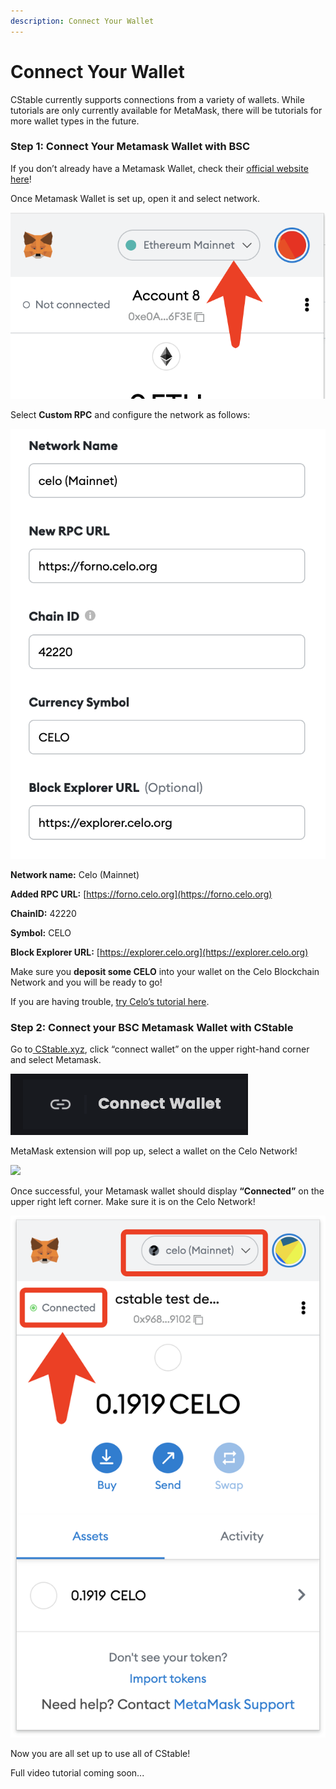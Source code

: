 ```yaml
---
description: Connect Your Wallet
---
```


# Connect Your Wallet

CStable currently supports connections from a variety of wallets. While tutorials are only currently available for MetaMask, there will be tutorials for more wallet types in the future.

### Step 1: Connect Your Metamask Wallet with BSC

If you don’t already have a Metamask Wallet, check their [official website here](https://metamask.io)!

Once Metamask Wallet is set up, open it and select network.

![](<../.gitbook/assets/image (1) (1).png>)

Select **Custom RPC** and configure the network as follows:

![](<../.gitbook/assets/image (3) (1) (1).png>)

**Network name:** Celo (Mainnet)

**Added RPC URL:** [https://forno.celo.org](https://forno.celo.org)

**ChainID:** 42220

**Symbol:** CELO

**Block Explorer URL:** [https://explorer.celo.org](https://explorer.celo.org)

Make sure you **deposit some CELO** into your wallet on the Celo Blockchain Network and you will be ready to go!

If you are having trouble, [try Celo’s tutorial here](https://docs.celo.org/getting-started/wallets/using-metamask-with-celo).

### **Step 2: Connect your BSC Metamask Wallet with CStable**

Go to[ CStable.xyz](https://cstable.xyz/home/), click “connect wallet” on the upper right-hand corner and select Metamask.

![](<../.gitbook/assets/image (1).png>)

MetaMask extension will pop up, select a wallet on the Celo Network!

![](https://lh5.googleusercontent.com/kBj48ExaVsHkce7GpXqYLDuOYejg70zEvJ\_6X0fwdMnezxKQ0hTlBwLS8Zbot8HPXXldu6cFQl3a7rgAQkxgQ2-I5aBFdxn0YXWKqvpBezqwOi8zFlv7RIgBB4amHVcAv6qvGKt-)

Once successful, your Metamask wallet should display **“Connected”** on the upper right left corner. Make sure it is on the Celo Network!

![](../.gitbook/assets/image.png)

Now you are all set up to use all of CStable!

Full video tutorial coming soon...
